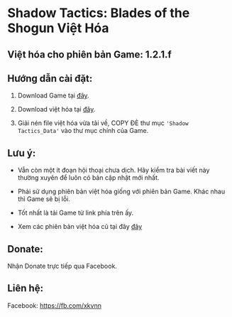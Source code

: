 # Shadow Tactics: Blades of the Shogun Việt Hóa

## Việt hóa cho phiên bản Game: 1.2.1.f

## Hướng dẫn cài đặt:
1. Download Game tại [đây](https://www.fshare.vn/folder/4Q3ZGX5K7Z36).

2. Download việt hóa tại [đây](https://github.com/xkvnn/Shadow-Tactics-Blades-of-the-Shogun-Viet-Hoa/archive/master.zip).

3. Giải nén file việt hóa vừa tải về, COPY ĐÈ thư mục `'Shadow Tactics_Data'` vào thư mục chính của Game.

## Lưu ý:
- Vẫn còn một ít đoạn hội thoại chưa dịch. Hãy kiểm tra bài viết này thường xuyên để luôn có bản cập nhật mới nhất.

- Phải sử dụng phiên bản việt hóa giống với phiên bản Game. Khác nhau thì Game sẽ bị lỗi.

- Tốt nhất là tải Game từ link phía trên ấy. 

- Xem các phiên bản việt hóa cũ tại đây [đây](https://github.com/xkvnn/The-Long-Dark-Viet-Hoa/branches/all)

## Donate:
Nhận Donate trực tiếp qua Facebook.

## Liên hệ:
Facebook: https://fb.com/xkvnn
